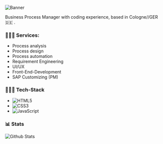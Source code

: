 ![Banner](https://i.ibb.co/829WTXQ/Marc-Becker.png)

Business Process Manager with coding experience, based in Cologne//GER 🇩🇪 .


### 👨🏼‍🔧  Services:

- Process analysis
- Process design
- Process automation
- Requirement Engineering
- UI/UX
- Front-End-Development
- SAP Customizing (PM)


### 👨🏼‍💻 Tech-Stack

- ![HTML5](https://img.shields.io/badge/-HTML5-E34F26?style=flat-square&logo=html5&logoColor=white)
- ![CSS3](https://img.shields.io/badge/-CSS3-1572B6?style=flat-square&logo=css3)
- ![JavaScript](https://img.shields.io/badge/-JavaScript-black?style=flat-square&logo=javascript)

### 📊 Stats


![Github Stats](https://github-readme-stats.vercel.app/api?username=edanum&count_private=true&show_icons=true&include_all_commits=true)
